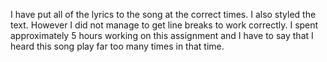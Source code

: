 I have put all of the lyrics to the song at the correct times. I also styled the text.
However I did not manage to get line breaks to work correctly.
I spent approximately 5 hours working on this assignment and I have to say that I heard this song play far too many times in that time.
